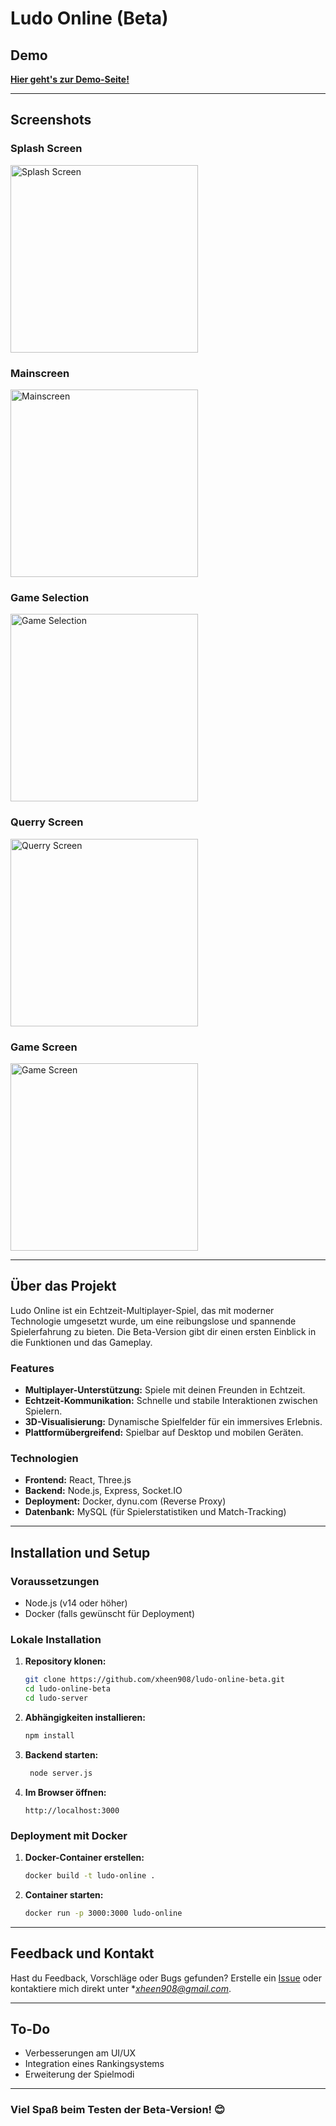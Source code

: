 ﻿# Ludo Online (Beta)

## Demo
[**Hier geht's zur Demo-Seite!**](https://game.ludo.x3.dynu.com/)

---

## Screenshots

### Splash Screen
<img src="images/splashscreen.png" alt="Splash Screen" width="300"/>

### Mainscreen
<img src="images/mainscreen.png" alt="Mainscreen" width="300"/>

### Game Selection
<img src="images/gameselection.png" alt="Game Selection" width="300"/>

### Querry Screen
<img src="images/querryscreen.png" alt="Querry Screen" width="300"/>

### Game Screen
<img src="images/gamescreen.png" alt="Game Screen" width="300"/>

---

## Über das Projekt

Ludo Online ist ein Echtzeit-Multiplayer-Spiel, das mit moderner Technologie umgesetzt wurde, um eine reibungslose und spannende Spielerfahrung zu bieten. Die Beta-Version gibt dir einen ersten Einblick in die Funktionen und das Gameplay.

### Features
- **Multiplayer-Unterstützung:** Spiele mit deinen Freunden in Echtzeit.
- **Echtzeit-Kommunikation:** Schnelle und stabile Interaktionen zwischen Spielern.
- **3D-Visualisierung:** Dynamische Spielfelder für ein immersives Erlebnis.
- **Plattformübergreifend:** Spielbar auf Desktop und mobilen Geräten.

### Technologien
- **Frontend:** React, Three.js
- **Backend:** Node.js, Express, Socket.IO
- **Deployment:** Docker, dynu.com (Reverse Proxy)
- **Datenbank:** MySQL (für Spielerstatistiken und Match-Tracking)

---

## Installation und Setup

### Voraussetzungen
- Node.js (v14 oder höher)
- Docker (falls gewünscht für Deployment)

### Lokale Installation
1. **Repository klonen:**
   ```bash
   git clone https://github.com/xheen908/ludo-online-beta.git
   cd ludo-online-beta
   cd ludo-server
   ```

2. **Abhängigkeiten installieren:**
   ```bash
   npm install
   ```

3. **Backend starten:**
   ```bash
    node server.js
   ```

4. **Im Browser öffnen:**
   ```
   http://localhost:3000
   ```

### Deployment mit Docker
1. **Docker-Container erstellen:**
   ```bash
   docker build -t ludo-online .
   ```

2. **Container starten:**
   ```bash
   docker run -p 3000:3000 ludo-online
   ```

---

## Feedback und Kontakt

Hast du Feedback, Vorschläge oder Bugs gefunden? Erstelle ein [Issue](https://github.com/dein-repository/ludo-online/issues) oder kontaktiere mich direkt unter **xheen908@gmail.com*.

---

## To-Do
- Verbesserungen am UI/UX
- Integration eines Rankingsystems
- Erweiterung der Spielmodi

---

### Viel Spaß beim Testen der Beta-Version! 😊
